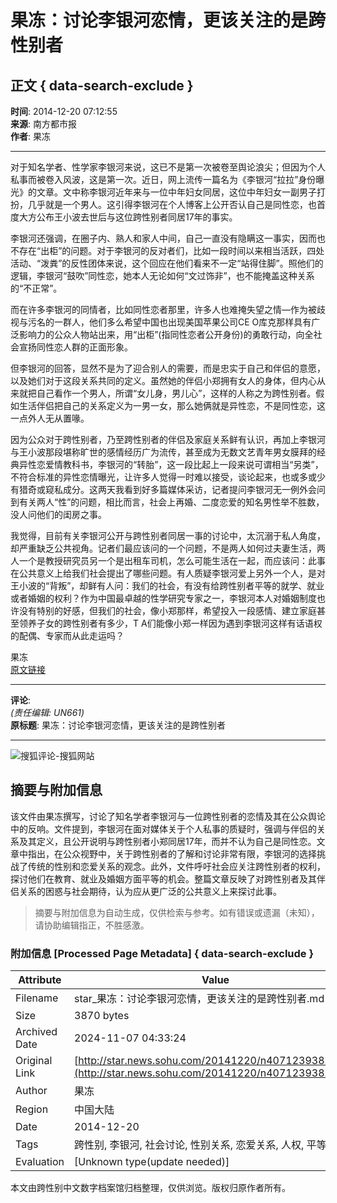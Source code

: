 # 果冻：讨论李银河恋情，更该关注的是跨性别者

## 正文 { data-search-exclude }


**时间**: 2014-12-20 07:12:55  
**来源**: 南方都市报  
**作者**: 果冻  

---

对于知名学者、性学家李银河来说，这已不是第一次被卷至舆论浪尖；但因为个人私事而被卷入风波，这是第一次。近日，网上流传一篇名为《李银河“拉拉”身份曝光》的文章。文中称李银河近年来与一位中年妇女同居，这位中年妇女一副男子打扮，几乎就是一个男人。这引得李银河在个人博客上公开否认自己是同性恋，也首度大方公布王小波去世后与这位跨性别者同居17年的事实。

李银河还强调，在圈子内、熟人和家人中间，自己一直没有隐瞒这一事实，因而也不存在“出柜”的问题。对于李银河的反对者们，比如一段时间以来相当活跃，四处活动、“泼粪”的反性团体来说，这个回应在他们看来不一定“站得住脚”。照他们的逻辑，李银河“鼓吹”同性恋，她本人无论如何“文过饰非”，也不能掩盖这种关系的“不正常”。

而在许多李银河的同情者，比如同性恋者那里，许多人也难掩失望之情—作为被歧视与污名的一群人，他们多么希望中国也出现美国苹果公司CE O库克那样具有广泛影响力的公众人物站出来，用“出柜”(指同性恋者公开身份)的勇敢行动，向全社会宣扬同性恋人群的正面形象。

但李银河的回答，显然不是为了迎合别人的需要，而是忠实于自己和伴侣的意愿，以及她们对于这段关系共同的定义。虽然她的伴侣小郑拥有女人的身体，但内心从来就把自己看作一个男人，所谓“女儿身，男儿心”，这样的人称之为跨性别者。假如生活伴侣把自己的关系定义为一男一女，那么她俩就是异性恋，不是同性恋，这一点外人无从置喙。

因为公众对于跨性别者，乃至跨性别者的伴侣及家庭关系鲜有认识，再加上李银河与王小波那段堪称旷世的感情经历广为流传，甚至成为无数文艺青年男女膜拜的经典异性恋爱情教科书，李银河的“转胎”，这一段比起上一段来说可谓相当“另类”，不符合标准的异性恋情曝光，让许多人觉得一时难以接受，谈论起来，也或多或少有猎奇或窥私成分。这两天我看到好多篇媒体采访，记者提问李银河无一例外会问到有关两人“性”的问题，相比而言，社会上再婚、二度恋爱的知名男性举不胜数，没人问他们的闺房之事。

我觉得，目前有关李银河公开与跨性别者同居一事的讨论中，太沉溺于私人角度，却严重缺乏公共视角。记者们最应该问的一个问题，不是两人如何过夫妻生活，两人一个是教授研究员另一个是出租车司机，怎么可能生活在一起，而应该问：此事在公共意义上给我们社会提出了哪些问题。有人质疑李银河爱上另外一个人，是对王小波的“背叛”，却鲜有人问：我们的社会，有没有给跨性别者平等的就学、就业或者婚姻的权利？作为中国最卓越的性学研究专家之一，李银河本人对婚姻制度也许没有特别的好感，但我们的社会，像小郑那样，希望投入一段感情、建立家庭甚至领养子女的跨性别者有多少，T A们能像小郑一样因为遇到李银河这样有话语权的配偶、专家而从此走运吗？

果冻  
[原文链接](http://star.news.sohu.com/20141220/n407123938.shtml)  

---

**评论**:  
_(责任编辑: UN661)_  
**原标题**: 果冻：讨论李银河恋情，更该关注的是跨性别者  

---

![搜狐评论-搜狐网站](http://news.sohu.com/upload/pagerevision20090916/star_logo3.gif)
<!-- tcd_original_link http://star.news.sohu.com/20141220/n407123938.shtml -->
## 摘要与附加信息

<!-- tcd_abstract -->
该文件由果冻撰写，讨论了知名学者李银河与一位跨性别者的恋情及其在公众舆论中的反响。文件提到，李银河在面对媒体关于个人私事的质疑时，强调与伴侣的关系及其定义，且公开说明与跨性别者小郑同居17年，而并不认为自己是同性恋。文章中指出，在公众视野中，关于跨性别者的了解和讨论非常有限，李银河的选择挑战了传统的性别和恋爱关系的观念。此外，文件呼吁社会应关注跨性别者的权利，探讨他们在教育、就业及婚姻方面平等的机会。整篇文章反映了对跨性别者及其伴侣关系的困惑与社会期待，认为应从更广泛的公共意义上来探讨此事。
<!-- tcd_abstract_end -->

> 摘要与附加信息为自动生成，仅供检索与参考。如有错误或遗漏（未知），请协助编辑指正，不胜感激。

### 附加信息 [Processed Page Metadata] { data-search-exclude }

| Attribute       | Value                                  |
|-----------------|----------------------------------------|
| Filename        | star_果冻：讨论李银河恋情，更该关注的是跨性别者.md                             |
| Size            | 3870 bytes                           |
| Archived Date   | 2024-11-07 04:33:24                             |
| Original Link   | [http://star.news.sohu.com/20141220/n407123938.shtml](http://star.news.sohu.com/20141220/n407123938.shtml)                       |
| Author          | 果冻                               |
| Region          | 中国大陆                               |
| Date            | 2014-12-20                                 |
| Tags            | 跨性别, 李银河, 社会讨论, 性别关系, 恋爱关系, 人权, 平等权利                                 |
| Evaluation            | [Unknown type(update needed)]                                 |
<!-- tcd_table_end -->

本文由跨性别中文数字档案馆归档整理，仅供浏览。版权归原作者所有。
